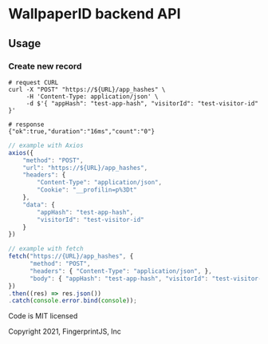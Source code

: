 # WallpaperID backend API

## Usage

### Create new record

```shell
# request CURL
curl -X "POST" "https://${URL}/app_hashes" \
     -H 'Content-Type: application/json' \
     -d $'{ "appHash": "test-app-hash", "visitorId": "test-visitor-id" }'

# response
{"ok":true,"duration":"16ms","count":"0"}
```

```js
// example with Axios
axios({
	"method": "POST",
	"url": "https://${URL}/app_hashes",
	"headers": {
		"Content-Type": "application/json",
		"Cookie": "__profilin=p%3Dt"
	},
	"data": {
		"appHash": "test-app-hash",
		"visitorId": "test-visitor-id"
	}
})

// example with fetch
fetch("https://{URL}/app_hashes", {
      "method": "POST",
      "headers": { "Content-Type": "application/json", },
      "body": { "appHash": "test-app-hash", "visitorId": "test-visitor-id" }
})
.then((res) => res.json())
.catch(console.error.bind(console));
```

Code is MIT licensed

Copyright 2021, FingerprintJS, Inc